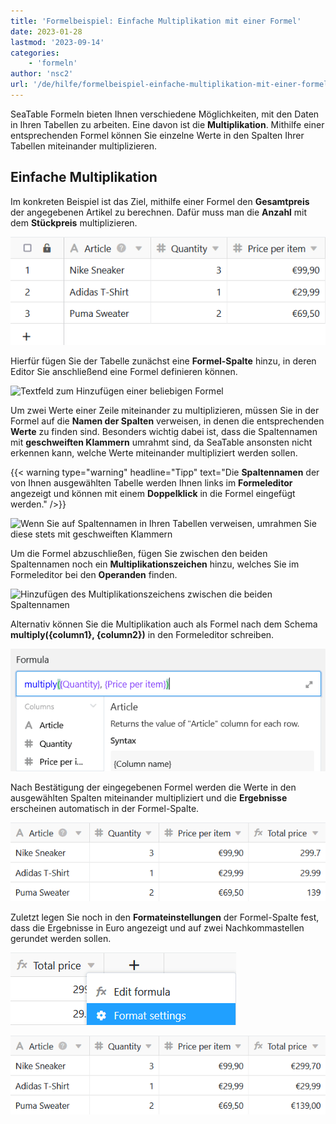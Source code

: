 ```yaml
---
title: 'Formelbeispiel: Einfache Multiplikation mit einer Formel'
date: 2023-01-28
lastmod: '2023-09-14'
categories:
    - 'formeln'
author: 'nsc2'
url: '/de/hilfe/formelbeispiel-einfache-multiplikation-mit-einer-formel'
---
```


SeaTable Formeln bieten Ihnen verschiedene Möglichkeiten, mit den Daten in Ihren Tabellen zu arbeiten. Eine davon ist die **Multiplikation**. Mithilfe einer entsprechenden Formel können Sie einzelne Werte in den Spalten Ihrer Tabellen miteinander multiplizieren.

## Einfache Multiplikation

Im konkreten Beispiel ist das Ziel, mithilfe einer Formel den **Gesamtpreis** der angegebenen Artikel zu berechnen. Dafür muss man die **Anzahl** mit dem **Stückpreis** multiplizieren.

![Beispieltabelle für die Multiplikation von zwei Werten mithilfe einer Formel](images/Beispiel-fuer-die-Multiplikation-von-zwei-Werten-mithilfe-einer-Formel.png)

Hierfür fügen Sie der Tabelle zunächst eine **Formel-Spalte** hinzu, in deren Editor Sie anschließend eine Formel definieren können.

![Textfeld zum Hinzufügen einer beliebigen Formel](https://seatable.io/wp-content/uploads/2023/01/start-to-insert-formular.png)

Um zwei Werte einer Zeile miteinander zu multiplizieren, müssen Sie in der Formel auf die **Namen der Spalten** verweisen, in denen die entsprechenden **Werte** zu finden sind. Besonders wichtig dabei ist, dass die Spaltennamen mit **geschweiften Klammern** umrahmt sind, da SeaTable ansonsten nicht erkennen kann, welche Werte miteinander multipliziert werden sollen.

{{< warning  type="warning" headline="Tipp"  text="Die **Spaltennamen** der von Ihnen ausgewählten Tabelle werden Ihnen links im **Formeleditor** angezeigt und können mit einem **Doppelklick** in die Formel eingefügt werden." />}}

![Wenn Sie auf Spaltennamen in Ihren Tabellen verweisen, umrahmen Sie diese stets mit geschweiften Klammern](https://seatable.io/wp-content/uploads/2023/01/formula-example-1.png)

Um die Formel abzuschließen, fügen Sie zwischen den beiden Spaltennamen noch ein **Multiplikationszeichen** hinzu, welches Sie im Formeleditor bei den **Operanden** finden.

![Hinzufügen des Multiplikationszeichens zwischen die beiden Spaltennamen](https://seatable.io/wp-content/uploads/2023/01/finish-formular-multiplication.png)

Alternativ können Sie die Multiplikation auch als Formel nach dem Schema **multiply({column1}, {column2})** in den Formeleditor schreiben.

![Multiplikationsformel in den Formeleditor schreiben](images/Multiplikationsformel-in-den-Formeleditor-schreiben.png)

Nach Bestätigung der eingegebenen Formel werden die Werte in den ausgewählten Spalten miteinander multipliziert und die **Ergebnisse** erscheinen automatisch in der Formel-Spalte.

![Ergebnis der Multiplikation in der Formel-Spalte](images/Screenshot-2023-09-14-174243.png)

Zuletzt legen Sie noch in den **Formateinstellungen** der Formel-Spalte fest, dass die Ergebnisse in Euro angezeigt und auf zwei Nachkommastellen gerundet werden sollen.

![Formateinstellungen der Formelspalte öffnen](images/Formateinstellungen-der-Formelspalte-oeffnen.png)

![Formatiertes Ergebnis in der Formelspalte](images/Formatiertes-Ergebnis-in-der-Formelspalte.png)
